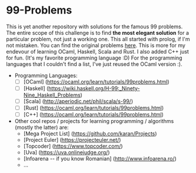 # 99-Problems

This is yet another repository with solutions for the famous 99 problems. 
The entire scope of this challenge is to  find **the most elegant solution** for a particular problem, 
not just a working one. 
This all started with prolog, if I'm not mistaken. You can find the original problems [here](https://sites.google.com/site/prologsite/prolog-problems/). 
This is more for my endevour of learning OCaml, Haskell, Scala and Rust. 
I also added C++ just for fun. (It's my favorite programming language :D)
For the programming languages that I couldn't find a list, I've just reused the OCaml version :).
* Programming Languages:
  * [ ] [OCaml] (https://ocaml.org/learn/tutorials/99problems.html) 
  * [ ] [Haskell] (https://wiki.haskell.org/H-99:_Ninety-Nine_Haskell_Problems) 
  * [ ] [Scala]  (http://aperiodic.net/phil/scala/s-99/)
  * [ ] [Rust] (https://ocaml.org/learn/tutorials/99problems.html)
  * [ ] [C++] (https://ocaml.org/learn/tutorials/99problems.html) 
    
* Other cool repos / projects for learning programming / algorithms (mostly the latter) are:
  * [Mega Project List] (https://github.com/karan/Projects)
  * [Project Euler] (https://projecteuler.net/)
  * [Topcoder] (https://www.topcoder.com/)
  * [Uva] (https://uva.onlinejudge.org/)
  * [Infoarena -- if you know Romanian] (http://www.infoarena.ro/)
  * ...
